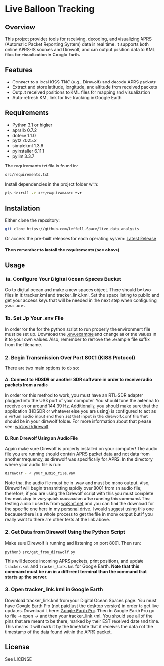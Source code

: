 # Live Balloon Tracking

## Overview

This project provides tools for receiving, decoding, and visualizing APRS (Automatic Packet Reporting System) data in real time. It supports both online APRS-IS sources and Direwolf, and can output position data to KML files for visualization in Google Earth.

## Features

- Connect to a local KISS TNC (e.g., Direwolf) and decode APRS packets
- Extract and store latitude, longitude, and altitude from received packets
- Output received positions to KML files for mapping and visualization
- Auto-refresh KML link for live tracking in Google Earth

## Requirements

- Python 3.1 or higher
- aprslib 0.7.2
- dotenv 1.1.0
- pytz 2025.2
- simplekml 1.3.6
- pyinstaller 6.11.1
- pylint 3.3.7
  
The requirements.txt file is found in:
```txt
src/requirements.txt
```

Install dependencies in the project folder with:
```sh
pip install -r src/requirements.txt
```

## Installation

Either clone the repository:
```sh
git clone https://github.com/Leffell-Space/live_data_analysis
```
Or access the pre-built releases for each operating system: [Latest Release](https://github.com/Leffell-Space/live_data_analysis/releases/latest)
#### Then remember to install the requirements (see above)

## Usage

### 1a. Configure Your Digital Ocean Spaces Bucket 

Go to digital ocean and make a new spaces object. There should be two files in it: tracker.kml and tracker_link.kml. Set the space listing to public and get your access keys that will be needed in the next step when configuring your .env.

### 1b. Set Up Your .env File

In order for the for the python script to run properly the environment file must be set up. Download the [.env.example](https://github.com/Leffell-Space/live_data_analysis/blob/main/src/.env.example) and change all of the values in it to your own values. Also, remember to remove the .example file suffix from the filename. 

### 2. Begin Transmission Over Port 8001 (KISS Protocol)

There are two main options to do so:
#### A. Connect to HDSDR or another SDR software in order to receive radio packets from a radio
In order for this method to work, you must have an RTL-SDR adapter plugged into the USB port of your computer. You should tune the antenna to receive on or around 144.39 Hz. Additionally, you should make sure that the application (HDSDR or whatever else you are using) is configured to act as a virtual audio input and then set that input in the direwolf.conf file that should be in your direwolf folder. For more information about that please see: [wb2osz/direwolf](https://github.com/wb2osz/direwolf)

#### B. Run Direwolf Using an Audio File
Again make sure Direwolf is properly installed on your computer! The audio file you are running should contain APRS packet data and not data from another frequency, as direwolf was specifically for APRS. In the directory where your audio file is run:
```sh
direwolf - < your_audio_file.wav
```
Note that the audio file must be in .wav and must be mono output. Also, Direwolf will begin transmitting rapidly over 8001 from an audio file; therefore, if you are using the Direwolf script with this you must complete the next step in very quick succession after running this command. The testing audio I used is from [wa8lmf.net](http://www.wa8lmf.net/TNCtest/) and you can find the download for the specific one here in [my personal drive](https://drive.google.com/file/d/1D4iSMrX_BVh4LJDBBV9oVMFSp4jXLrLQ/view?usp=sharing). I would suggest using this one because there is a whole process to get the file in mono output but if you really want to there are other tests at the link above.

### 2. Get Data from Direwolf Using the Python Script

Make sure Direwolf is running and listening on port 8001. Then run:
```sh
python3 src/get_from_direwolf.py
```
This will decode incoming APRS packets, print positions, and update `tracker.kml` and `tracker_link.kml` for Google Earth. **Note that this command must be run in a different terminal than the command that starts up the server.**

### 3. Open tracker_link.kml in Google Earth

Download tracker_link.kml from your Digital Ocean Spaces page. You must have Google Earth Pro (not paid just the desktop version) in order to get live updates. Download it here: [Google Earth Pro](https://www.google.com/earth/about/versions/). Then in Google Earth Pro go to file → open → and then your tracker_link.kml. You should see all of the pins that are meant to be there, marked by their EST received date and time. This means it will mark it by the time/date that it receives the data not the timestamp of the data found within the APRS packet. 

## License

See LICENSE
